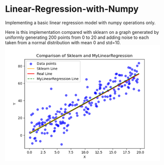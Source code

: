 # Linear-Regression-with-Numpy
Implementing a basic linear regression model with numpy operations only. 

Here is this implementation compared with sklearn on a graph generated by uniformly generating 200 points from 0 to 20 and adding noise to each taken from a normal distribution with mean 0 and std=10. 
![SKLearn vs This Model](output_graph.png)
